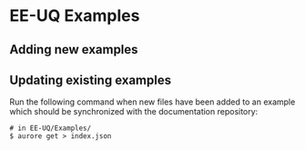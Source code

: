 # EE-UQ Examples

## Adding new examples

## Updating existing examples

Run the following command when new files have been added to an example which should be synchronized with the documentation repository:

```shell
# in EE-UQ/Examples/
$ aurore get > index.json
```
